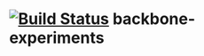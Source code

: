 [![Build Status](https://magnum.travis-ci.com/brianvoss/backbone-experiments.svg?token=EDHzpYCQEzR4AUgAbgvs&branch=master)](https://magnum.travis-ci.com/brianvoss/backbone-experiments)
backbone-experiments 
====================
